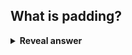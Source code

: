 ## What is padding?
<details>
<summary><b>Reveal answer</b></summary>
Adding extra columns at the sides, top and bottom<br><br><img src="../../../../../media/paste-9f84d8a88b5e13210a553ff7d753723b733ad2a0.jpg">
</details>
